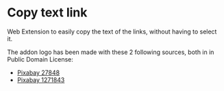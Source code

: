 # Copy text link

Web Extension to easily copy the text of the links, without having to select it.

The addon logo has been made with these 2 following sources, both in in Public Domain License:
- [Pixabay 27848](https://pixabay.com/photo-27848/)
- [Pixabay 1271843](https://pixabay.com/photo-1271843/)
